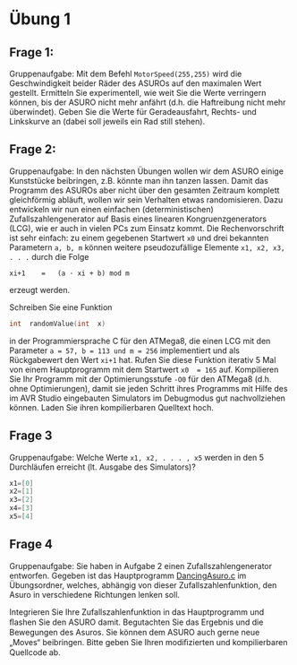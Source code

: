 Übung 1
======================
## Frage 1:
Gruppenaufgabe: Mit dem Befehl `MotorSpeed(255,255)` wird die Geschwindigkeit beider Räder des ASUROs auf den maximalen Wert gestellt. Ermitteln Sie experimentell, wie weit Sie die Werte verringern können, bis der ASURO nicht mehr anfährt (d.h. die Haftreibung nicht mehr überwindet). Geben Sie die Werte für Geradeausfahrt, Rechts- und Linkskurve an (dabei soll jeweils ein Rad still stehen).

## Frage 2:
Gruppenaufgabe: In den nächsten Übungen wollen wir dem ASURO einige Kunststücke beibringen, z.B. könnte man ihn tanzen lassen. Damit das Programm des ASUROs aber nicht über den gesamten Zeitraum komplett gleichförmig abläuft, wollen wir sein Verhalten etwas randomisieren. Dazu entwickeln wir nun einen einfachen (deterministischen) Zufallszahlengenerator auf Basis eines linearen Kongruenzgenerators (LCG), wie er auch in vielen PCs zum Einsatz kommt. Die Rechenvorschrift ist sehr einfach: zu einem gegebenen Startwert `x0` und drei bekannten Parametern `a, b, m` können weitere pseudozufällige Elemente `x1, x2, x3, . . .` durch die Folge
```
xi+1    =   (a · xi + b) mod m
```
erzeugt werden.

Schreiben Sie eine Funktion 
```c
int  randomValue(int  x)
```
in der Programmiersprache C für den ATMega8, die einen LCG mit den Parameter `a = 57, b = 113 und m = 256` implementiert und als Rückgabewert den Wert `xi+1`  hat. Rufen Sie diese Funktion iterativ 5 Mal von einem Hauptprogramm mit dem Startwert `x0  = 165` auf. Kompilieren Sie Ihr Programm mit der Optimierungsstufe  `-O0` für den ATMega8 (d.h. ohne Optimierungen), damit sie jeden Schritt ihres Programms mit Hilfe des im AVR Studio eingebauten Simulators im Debugmodus gut nachvollziehen können.
Laden Sie ihren kompilierbaren Quelltext hoch.

## Frage 3

Gruppenaufgabe: Welche Werte `x1, x2, . . . , x5`  werden
in den 5 Durchläufen erreicht (lt. Ausgabe des Simulators)?
```c
x1=[0]
x2=[1]
x3=[2]
x4=[3]
x5=[4]
```

## Frage 4
Gruppenaufgabe: Sie haben in Aufgabe 2 einen Zufallszahlengenerator entworfen. Gegeben ist das Hauptprogramm [DancingAsuro.c](Aufgabenstellung/DancingAsuro.c) im Übungsordner, welches, abhängig von dieser Zufallszahlenfunktion, den Asuro in verschiedene Richtungen lenken soll.

Integrieren Sie Ihre Zufallszahlenfunktion in das Hauptprogramm und ﬂashen Sie den ASURO damit. Begutachten Sie das Ergebnis und die Bewegungen des Asuros. Sie können dem ASURO auch gerne neue „Moves“ beibringen. Bitte geben Sie Ihren modiﬁzierten und kompilierbaren Quellcode ab.
